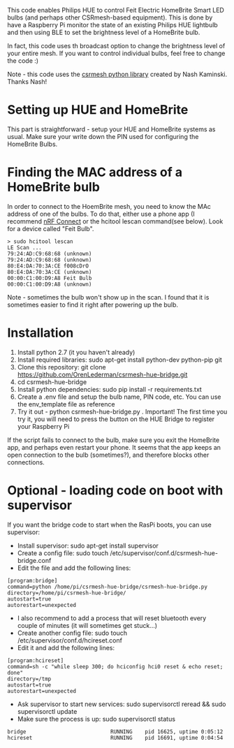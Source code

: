 This code enables Philips HUE to control Feit Electric HomeBrite Smart LED bulbs (and perhaps other CSRmesh-based
equipment). This is done by have a Raspberry Pi monitor the state of an existing Philips HUE lightbulb and then using
BLE to set the brightness level of a HomeBrite bulb.

In fact, this code uses th broadcast option to change the brightness level of your entire mesh. If you want to control
individual bulbs, feel free to change the code :)

Note - this code uses the [csrmesh python library](https://github.com/nkaminski/csrmesh) created by Nash Kaminski.
Thanks Nash!

# Setting up HUE and HomeBrite
This part is straightforward - setup your HUE and HomeBrite systems as usual. Make sure your write down the PIN used
 for configuring the HomeBrite Bulbs.

# Finding the MAC address of a HomeBrite bulb
In order to connect to the HoemBrite mesh, you need to know the MAc address of one of the bulbs. To do that, either use
a phone app (I recommend [nRF Connect](https://play.google.com/store/apps/details?id=no.nordicsemi.android.mcp) or the
hcitool lescan command(see below). Look for a device called "Feit Bulb".

```
> sudo hcitool lescan
LE Scan ...
79:24:AD:C9:68:68 (unknown)
79:24:AD:C9:68:68 (unknown)
80:E4:DA:70:3A:CE f008cDrO
80:E4:DA:70:3A:CE (unknown)
00:00:C1:00:D9:A8 Feit Bulb
00:00:C1:00:D9:A8 (unknown)
```

Note - sometimes the bulb won't show up in the scan. I found that it is sometimes easier to find it right after powering
up the bulb.

# Installation
1. Install python 2.7 (it you haven't already)
2. Install required libraries: sudo apt-get install python-dev python-pip git
3. Clone this repository: git clone https://github.com/OrenLederman/csrmesh-hue-bridge.git
4. cd csrmesh-hue-bridge
5. Install python dependencies: sudo pip install -r requirements.txt
6. Create a .env file and setup the bulb name, PIN code, etc. You can use the env_template file as reference
7. Try it out - python csrmesh-hue-bridge.py . Important! The first time you try it, you will need to press the button
on the HUE Bridge to register your Raspberry Pi

If the script fails to connect to the bulb, make sure you exit the HomeBrite app, and perhaps even restart your phone.
It seems that the app keeps an open connection to the bulb (sometimes?), and therefore blocks other connections.

# Optional - loading code on boot with supervisor
If you want the bridge code to start when the RasPi boots, you can use supervisor:

* Install supervisor: sudo apt-get install supervisor
* Create a config file: sudo touch /etc/supervisor/conf.d/csrmesh-hue-bridge.conf
* Edit the file and add the following lines:
```
[program:bridge]
command=python /home/pi/csrmesh-hue-bridge/csrmesh-hue-bridge.py
directory=/home/pi/csrmesh-hue-bridge/
autostart=true
autorestart=unexpected
```
* I also recommend to add a process that will reset bluetooth every couple of minutes (it will sometimes get stuck...)
* Create another config file: sudo touch /etc/supervisor/conf.d/hcireset.conf
* Edit it and add the following lines:
```
[program:hcireset]
command=sh -c "while sleep 300; do hciconfig hci0 reset & echo reset; done"
directory=/tmp
autostart=true
autorestart=unexpected
```
* Ask supervisor to start new services: sudo supervisorctl reread && sudo supervisorctl update
* Make sure the process is up: sudo supervisorctl status
```
bridge                           RUNNING    pid 16625, uptime 0:05:12
hcireset                         RUNNING    pid 16691, uptime 0:04:54
```
